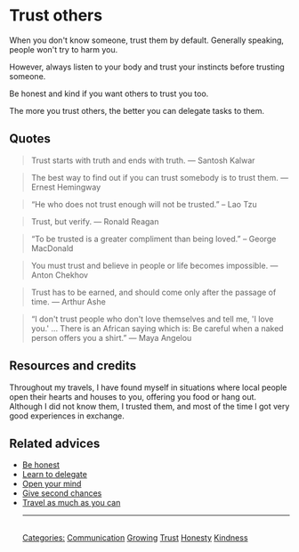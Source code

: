 # Trust others

When you don't know someone, trust them by default. Generally speaking, people won't try to harm you.

However, always listen to your body and trust your instincts before trusting someone.

Be honest and kind if you want others to trust you too.

The more you trust others, the better you can delegate tasks to them.

## Quotes

> Trust starts with truth and ends with truth. ― Santosh Kalwar

> The best way to find out if you can trust somebody is to trust them. ― Ernest Hemingway

> “He who does not trust enough will not be trusted.” – Lao Tzu

> Trust, but verify. ― Ronald Reagan

> “To be trusted is a greater compliment than being loved.” – George MacDonald

> You must trust and believe in people or life becomes impossible. ― Anton Chekhov

> Trust has to be earned, and should come only after the passage of time. ― Arthur Ashe

> “I don't trust people who don't love themselves and tell me, 'I love you.' ... There is an African saying which is: Be careful when a naked person offers you a shirt.” ― Maya Angelou

## Resources and credits

Throughout my travels, I have found myself in situations where local people open their hearts and houses to you, offering you food or hang out. Although I did not know them, I trusted them, and most of the time I got very good experiences in exchange.

## Related advices

- [Be honest](../Be%20honest/index.md)
- [Learn to delegate](../Learn%20to%20delegate/index.md)
- [Open your mind](../Open%20your%20mind/index.md)
- [Give second chances](../Give%20second%20chances/index.md)
- [Travel as much as you can](../Travel%20as%20much%20as%20you%20can/index.md)<hr/><br/>[Categories:](../Categories/index.md) [Communication](../Categories/Communication.md) [Growing](../Categories/Growing.md) [Trust](../Categories/Trust.md) [Honesty](../Categories/Honesty.md) [Kindness](../Categories/Kindness.md)